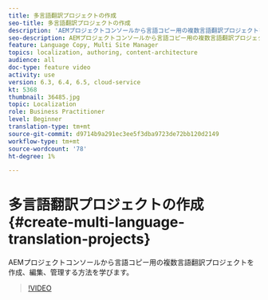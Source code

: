 ```yaml
---
title: 多言語翻訳プロジェクトの作成
seo-title: 多言語翻訳プロジェクトの作成
description: 'AEMプロジェクトコンソールから言語コピー用の複数言語翻訳プロジェクトを作成、編集、管理する方法を学びます。 '
seo-description: AEMプロジェクトコンソールから言語コピー用の複数言語翻訳プロジェクトを作成、編集、管理する方法を学びます。
feature: Language Copy, Multi Site Manager
topics: localization, authoring, content-architecture
audience: all
doc-type: feature video
activity: use
version: 6.3, 6.4, 6.5, cloud-service
kt: 5368
thumbnail: 36485.jpg
topic: Localization
role: Business Practitioner
level: Beginner
translation-type: tm+mt
source-git-commit: d9714b9a291ec3ee5f3dba9723de72bb120d2149
workflow-type: tm+mt
source-wordcount: '78'
ht-degree: 1%

---
```



# 多言語翻訳プロジェクトの作成{#create-multi-language-translation-projects}

AEMプロジェクトコンソールから言語コピー用の複数言語翻訳プロジェクトを作成、編集、管理する方法を学びます。

>[!VIDEO](https://video.tv.adobe.com/v/36485?quality=12&learn=on)
